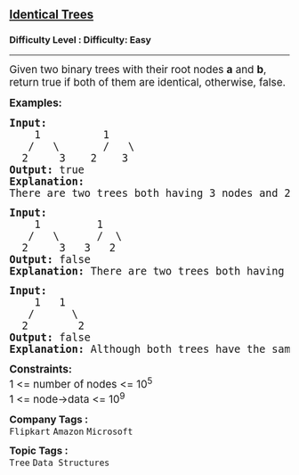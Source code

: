 <h2><a href="https://www.geeksforgeeks.org/problems/determine-if-two-trees-are-identical/1">Identical Trees</a></h2><h3>Difficulty Level : Difficulty: Easy</h3><hr><div class="problems_problem_content__Xm_eO"><p><span style="font-size: 14pt;">Given two binary trees with their root nodes <strong>a</strong> and <strong>b</strong>, return true if both of them are identical, otherwise, false.<br></span></p>
<p><span style="font-size: 14pt;"><strong>Examples:</strong></span></p>
<pre><span style="font-size: 14pt;"><strong>Input:
</strong>    1          1
&nbsp;  /   \       /   \
&nbsp; 2     3    2    3
<strong>Output: </strong>true<strong>
Explanation: <br></strong>There are two trees both having 3 nodes and 2 edges, both trees are identical having the root as 1, left child of 1 is 2 and right child of 1 is 3.</span></pre>
<pre><span style="font-size: 14pt;"><strong>Input:
</strong>    1         1
&nbsp;  /   \      /  \
&nbsp; 2     3   3   2
<strong>Output: </strong>false<strong>
Explanation: </strong>There are two trees both having 3 nodes and 2 edges, but both trees are not identical.</span></pre>
<pre><span style="font-size: 14pt;"><strong>Input:
</strong>    1   1
&nbsp;  /      \
&nbsp; 2        2
<strong>Output: </strong>false<strong>
Explanation: </strong>Although both trees have the same node values (1 and 2), they are arranged differently, making the trees non-identical.</span></pre>
<p><span style="font-size: 14pt;"><strong>Constraints:</strong><br>1 &lt;= number of nodes &lt;= 10<sup>5</sup><br>1 &lt;= node-&gt;data &lt;= 10<sup>9</sup></span></p></div><p><span style=font-size:18px><strong>Company Tags : </strong><br><code>Flipkart</code>&nbsp;<code>Amazon</code>&nbsp;<code>Microsoft</code>&nbsp;<br><p><span style=font-size:18px><strong>Topic Tags : </strong><br><code>Tree</code>&nbsp;<code>Data Structures</code>&nbsp;